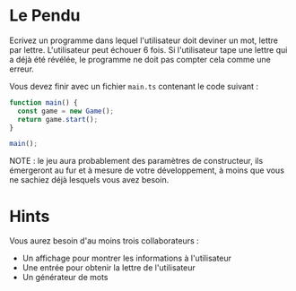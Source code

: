 # Le Pendu

Ecrivez un programme dans lequel l'utilisateur doit deviner un mot, lettre par lettre.
L'utilisateur peut échouer 6 fois.
Si l'utilisateur tape une lettre qui a déjà été révélée, le programme ne doit pas compter cela comme une erreur.

Vous devez finir avec un fichier `main.ts` contenant le code suivant :

```ts 
function main() {
  const game = new Game();
  return game.start();
}

main();
```

NOTE : le jeu aura probablement des paramètres de constructeur, ils émergeront au fur et à mesure de votre développement, 
à moins que vous ne sachiez déjà lesquels vous avez besoin.


# Hints

Vous aurez besoin d'au moins trois collaborateurs :
- Un affichage pour montrer les informations à l'utilisateur
- Une entrée pour obtenir la lettre de l'utilisateur
- Un générateur de mots

